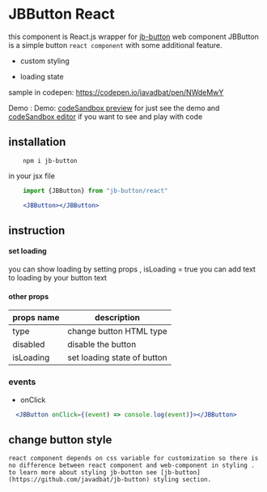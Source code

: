 # JBButton React

this component is React.js wrapper for [jb-button](https://www.npmjs.com/package/jb-button) web component
JBButton is a simple button `react component` with some additional feature.

- custom styling

- loading state

sample in codepen: <https://codepen.io/javadbat/pen/NWdeMwY>

Demo :  Demo: [codeSandbox preview](https://3f63dj.csb.app/samples/jb-button) for just see the demo and [codeSandbox editor](https://codesandbox.io/p/sandbox/jb-design-system-3f63dj?file=%2Fsrc%2Fsamples%2FJBButton.tsx) if you want to see and play with code

## installation

```command
    npm i jb-button
```
in your jsx file
```js
    import {JBButton} from "jb-button/react"
```
``` jsx
    <JBButton></JBButton>
```
## instruction
#### set loading

you can show loading by setting props , isLoading = true you can add text to loading by <JBButton loading-text="...your loading text">your button text</JBButton>

#### other props

| props name	 | description             |
| -------------  | ----------------------- |
| type           | change button HTML type |
| disabled       | disable the button      |
| isLoading      | set loading state of button |

### events
- onClick
```jsx
  <JBButton onClick={(event) => console.log(event)}></JBButton>
```
## change button style
    react component depends on css variable for customization so there is no difference between react component and web-component in styling . to learn more about styling jb-button see [jb-button](https://github.com/javadbat/jb-button) styling section.



